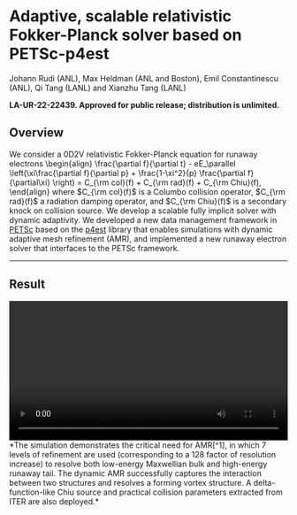# Adaptive, scalable relativistic Fokker-Planck solver based on PETSc-p4est 

Johann Rudi (ANL), Max Heldman (ANL and Boston), Emil Constantinescu (ANL), Qi Tang (LANL) and Xianzhu Tang (LANL)

**LA-UR-22-22439. Approved for public release; distribution is unlimited.** 

## Overview

We consider a 0D2V relativistic Fokker-Planck equation for runaway electrons 
\begin{align}
\frac{\partial f}{\partial t}  - eE_\parallel \left(\xi\frac{\partial f}{\partial p} + \frac{1-\xi^2}{p} \frac{\partial f}{\partial\xi} \right) = C_{\rm col}(f) + C_{\rm rad}(f) + C_{\rm Chiu}(f),
\end{align}
where $C_{\rm col}(f)$ is a Columbo collision operator, $C_{\rm rad}(f)$ a radiation damping operator,
and $C_{\rm Chiu}(f)$ is a secondary knock on collision source.
We develop a scalable fully implicit solver with dynamic adaptivity. We developed a new data management framework in [PETSc](https://petsc.org) based on the [p4est](https://p4est.org) library that enables simulations with dynamic adaptive mesh refinement (AMR), and implemented a new runaway electron solver that interfaces to the PETSc framework. 

----

## Result

<video controls preload="metadata" width="100%">
    <source src="../img/gallery/E_1.69chiu.mp4" type="video/mp4">
    Sorry, your browser doesn't support embedded videos.
</video>
*The simulation demonstrates the critical need for AMR[^1], in which 7 levels of refinement are used (corresponding to a 128 factor of resolution increase) to resolve both low-energy Maxwellian bulk and high-energy runaway tail. The dynamic AMR successfully captures the interaction between two structures and resolves a forming vortex structure. A delta-function-like Chiu source and practical collision parameters extracted from ITER are also deployed.*


[^1]: J. Rudi, M. Heldman, E. Constantinescu, Q. Tang and X.-Z. Tang. Scalable implicit solvers with dynamic mesh adaptation for a relativistic Fokker-Planck kinetic model, in preparation, 2022.


<script type="text/x-mathjax-config">MathJax.Hub.Config({TeX: {equationNumbers: {autoNumber: "all"}}, tex2jax: {inlineMath: [['$','$']]}});</script>
<script type="text/javascript" src="https://cdnjs.cloudflare.com/ajax/libs/mathjax/2.7.2/MathJax.js?config=TeX-AMS_HTML"></script>

